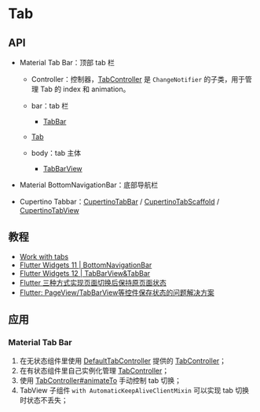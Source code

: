 # Tab

## API

- Material Tab Bar：顶部 tab 栏

    - Controller：控制器，[TabController](https://api.flutter.dev/flutter/material/TabController-class.html) 是 `ChangeNotifier` 的子类，用于管理 Tab 的 index 和 animation。
    - bar：tab 栏

    	- [TabBar](https://api.flutter.dev/flutter/material/TabBar-class.html)

	- [Tab](https://api.flutter.dev/flutter/material/Tab-class.html)
	- body：tab 主体

        - [TabBarView](https://api.flutter.dev/flutter/material/TabController-class.html)

- Material BottomNavigationBar：底部导航栏
- Cupertino Tabbar：[CupertinoTabBar](https://api.flutter.dev/flutter/cupertino/CupertinoTabBar-class.html) / [CupertinoTabScaffold](https://api.flutter.dev/flutter/cupertino/CupertinoTabScaffold-class.html) / [CupertinoTabView](https://api.flutter.dev/flutter/cupertino/CupertinoTabView-class.html)

## 教程

- [Work with tabs]( https://flutter.dev/docs/cookbook/design/tabs )
- [Flutter Widgets 11 | BottomNavigationBar](https://medium.com/flutteropen/flutter-widgets-11-bottomnavigationbar-3531d625fa0c)
- [Flutter Widgets 12 | TabBarView&TabBar](https://medium.com/flutteropen/flutter-widgets-12-tabbarview-tabbar-4cdc2112991a)
- [Flutter 三种方式实现页面切换后保持原页面状态](https://zhuanlan.zhihu.com/p/58582876)
- [Flutter: PageView/TabBarView等控件保存状态的问题解决方案](https://juejin.im/post/5b73c3b3f265da27d701473a)

## 应用

### Material Tab Bar

1. 在无状态组件里使用 [DefaultTabController](https://api.flutter.dev/flutter/material/DefaultTabController-class.html) 提供的 [TabController](https://api.flutter.dev/flutter/material/TabController-class.html)；
2. 在有状态组件里自己实例化管理 [TabController](https://api.flutter.dev/flutter/material/TabController-class.html)；
3. 使用 [TabController#animateTo](https://api.flutter.dev/flutter/material/TabController/animateTo.html) 手动控制 tab 切换；
4. TabView 子组件 `with AutomaticKeepAliveClientMixin` 可以实现 tab 切换时状态不丢失；
